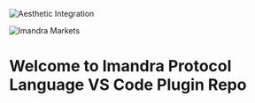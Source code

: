 
![Aesthetic Integration](https://github.com/AestheticIntegration/ipl-vscode/images/ai.svg)

![Imandra Markets](https://github.com/AestheticIntegration/ipl-vscode/images/im.svg)

# Welcome to Imandra Protocol Language VS Code Plugin Repo
